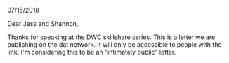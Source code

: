 07/15/2018

Dear Jess and Shannon,

Thanks for speaking at the DWC skillshare series. This is a letter we are publishing on the dat network. It will only be accessible to people with the link. I'm considering this to be an "intimately public" letter.

